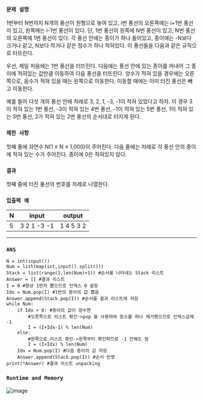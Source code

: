 ### `문제 설명`

1번부터 N번까지 N개의 풍선이 원형으로 놓여 있고, i번 풍선의 오른쪽에는 i+1번 풍선이 있고, 왼쪽에는 i-1번 풍선이 있다. 단, 1번 풍선의 왼쪽에 N번 풍선이 있고, N번 풍선의 오른쪽에 1번 풍선이 있다. 각 풍선 안에는 종이가 하나 들어있고, 종이에는 -N보다 크거나 같고, N보다 작거나 같은 정수가 하나 적혀있다. 이 풍선들을 다음과 같은 규칙으로 터뜨린다.

우선, 제일 처음에는 1번 풍선을 터뜨린다. 다음에는 풍선 안에 있는 종이를 꺼내어 그 종이에 적혀있는 값만큼 이동하여 다음 풍선을 터뜨린다. 양수가 적혀 있을 경우에는 오른쪽으로, 음수가 적혀 있을 때는 왼쪽으로 이동한다. 이동할 때에는 이미 터진 풍선은 빼고 이동한다.

예를 들어 다섯 개의 풍선 안에 차례로 3, 2, 1, -3, -1이 적혀 있었다고 하자. 이 경우 3이 적혀 있는 1번 풍선, -3이 적혀 있는 4번 풍선, -1이 적혀 있는 5번 풍선, 1이 적혀 있는 3번 풍선, 2가 적혀 있는 2번 풍선의 순서대로 터지게 된다.

### `제한 사항`

첫째 줄에 자연수 N(1 ≤ N ≤ 1,000)이 주어진다. 다음 줄에는 차례로 각 풍선 안의 종이에 적혀 있는 수가 주어진다. 종이에 0은 적혀있지 않다.

### `결과`

첫째 줄에 터진 풍선의 번호를 차례로 나열한다.

### `입출력 예`
|N|input|output|
|---|---|---|
|5|3 2 1 -3 -1|1 4 5 3 2|

----

### `ANS`

```
N = int(input())
Num = list(map(int,input().split()))
Stack = list(range(1,len(Num)+1)) #순서를 나타내는 Stack 리스트
Answer = [] #결과 리스트
I = 0 #항상 1먼저 뽑으므로 인덱스 0 설정
Idx = Num.pop(I) #1번의 종이의 값 뽑음
Answer.append(Stack.pop(I)) #순서를 결과 리스트에 저장
while Num:
    if Idx > 0: #종이의 값이 양수면
        #오른쪽으로 리스트 확인->pop 을 사용하여 원소를 하나 제거했으므로 인덱스값에 -1
        I = (I+Idx-1) % len(Num) 
    else:
        #왼쪽으로 리스트 확인->왼쪽부터 확인하므로 -1 안해도 됨
        I = (I+Idx) % len(Num) 
    Idx = Num.pop(I) #다음 종이의 값 저장 
    Answer.append(Stack.pop(I)) #순서 반영 
print(*Answer) #결과 리스트 unpacking

```

### `Runtime and Memory`

![image](https://user-images.githubusercontent.com/106041072/224474641-93b49195-609d-4b42-88fd-cb80115027c0.png)

